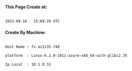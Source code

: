 
   
#### This Page Create at:

```bash

2023-09-16 - 15:09:20 UTC

```

#### Create By Machine:

```bash

Host Name : fv-az1135-748

platform  : Linux-6.2.0-1011-azure-x86_64-with-glibc2.35

Ip Local  : 10.1.0.31

```

